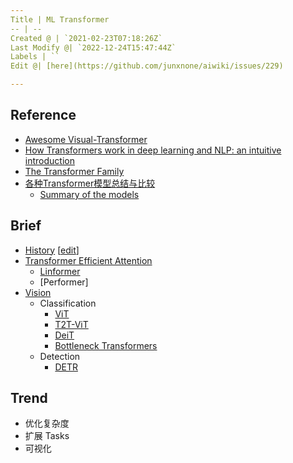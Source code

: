 ```yaml
---
Title | ML Transformer
-- | --
Created @ | `2021-02-23T07:18:26Z`
Last Modify @| `2022-12-24T15:47:44Z`
Labels | ``
Edit @| [here](https://github.com/junxnone/aiwiki/issues/229)

---
```

## Reference
- [Awesome Visual-Transformer](https://github.com/dk-liang/Awesome-Visual-Transformer)
- [How Transformers work in deep learning and NLP: an intuitive introduction](https://theaisummer.com/transformer/)
- [The Transformer Family](https://lilianweng.github.io/lil-log/2020/04/07/the-transformer-family.html)
- [各种Transformer模型总结与比较](https://blog.csdn.net/zephyr_wang/article/details/113758523)
  - [Summary of the models](https://huggingface.co/transformers/model_summary.html)

## Brief
- [History](https://junxnone.github.io/wht/tech/transformer/) [[edit](https://github.com/junxnone/wht/issues/9)]
- [Transformer Efficient Attention](/Transformer_Efficient_Attention)
  - [Linformer](/Linformer)
  - [Performer]
- [Vision](/Transformer_Vision)
  - Classification
    - [ViT](/ViT)
    - [T2T-ViT](/T2T_ViT)
    - [DeiT](/DeiT)
    - [Bottleneck Transformers](/Bottleneck_Transformers)
  - Detection
    - [DETR]()

## Trend

- 优化复杂度
- 扩展 Tasks
- 可视化
